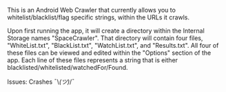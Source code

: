 This is an Android Web Crawler that currently allows you to whitelist/blacklist/flag specific strings, within the URLs it crawls.

Upon first running the app, it will create a directory within the Internal Storage names "SpaceCrawler".  That directory will contain four files, "WhiteList.txt", "BlackList.txt", "WatchList.txt", and "Results.txt".  All four of these files can be viewed and edited within the "Options" section of the app.  Each line of these files represents a string that is either blacklisted/whitelisted/watchedFor/Found.

Issues: Crashes ¯\\_(ツ)_/¯
